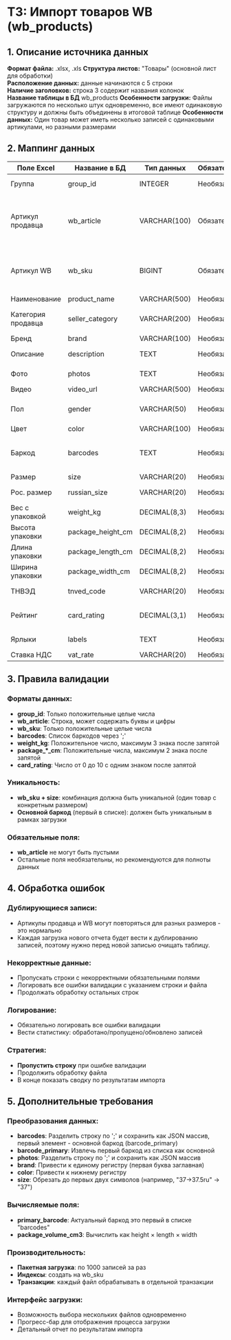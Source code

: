 # ТЗ: Импорт товаров WB (wb_products)

## 1. Описание источника данных

**Формат файла:** .xlsx, .xls
**Структура листов:** "Товары" (основной лист для обработки)  
**Расположение данных:** данные начинаются с 5 строки  
**Наличие заголовков:** строка 3 содержит названия колонок  
**Название таблицы в БД** wb_products
**Особенности загрузки:** Файлы загружаются по несколько штук одновременно, все имеют одинаковую структуру и должны быть объединены в итоговой таблице
**Особенности данных:** Один товар может иметь несколько записей с одинаковыми артикулами, но разными размерами

## 2. Маппинг данных

| Поле Excel | Название в БД | Тип данных | Обязательность | Описание |
|------------|---------------|------------|----------------|----------|
| Группа | group_id | INTEGER | Необязательно | Идентификатор группы товара |
| Артикул продавца | wb_article | VARCHAR(100) | Обязательно | Артикул продавца (может повторяться для разных размеров) |
| Артикул WB | wb_sku | BIGINT | Обязательно | Идентификатор WB (может повторяться для разных размеров) |
| Наименование | product_name | VARCHAR(500) | Необязательно | Название товара |
| Категория продавца | seller_category | VARCHAR(200) | Необязательно | Категория товара у продавца |
| Бренд | brand | VARCHAR(100) | Необязательно | Бренд товара |
| Описание | description | TEXT | Необязательно | Описание товара |
| Фото | photos | TEXT | Необязательно | Ссылки на фото через ';' |
| Видео | video_url | VARCHAR(500) | Необязательно | Ссылка на видео |
| Пол | gender | VARCHAR(50) | Необязательно | Пол (Мальчики/Девочки/Унисекс) |
| Цвет | color | VARCHAR(100) | Необязательно | Цвет товара |
| Баркод | barcodes | TEXT | Необязательно | Список баркодов через ';' (первый - основной) |
| Размер | size | VARCHAR(20) | Необязательно | Размер товара |
| Рос. размер | russian_size | VARCHAR(20) | Необязательно | Российский размер |
| Вес с упаковкой | weight_kg | DECIMAL(8,3) | Необязательно | Вес в килограммах |
| Высота упаковки | package_height_cm | DECIMAL(8,2) | Необязательно | Высота в сантиметрах |
| Длина упаковки | package_length_cm | DECIMAL(8,2) | Необязательно | Длина в сантиметрах |
| Ширина упаковки | package_width_cm | DECIMAL(8,2) | Необязательно | Ширина в сантиметрах |
| ТНВЭД | tnved_code | VARCHAR(20) | Необязательно | Код товарной номенклатуры |
| Рейтинг | card_rating | DECIMAL(3,1) | Необязательно | Рейтинг заполненности характеристик |
| Ярлыки | labels | TEXT | Необязательно | Дополнительные ярлыки |
| Ставка НДС | vat_rate | VARCHAR(20) | Необязательно | Ставка НДС |

## 3. Правила валидации

### Форматы данных:
- **group_id**: Только положительные целые числа
- **wb_article**: Строка, может содержать буквы и цифры
- **wb_sku**: Только положительные целые числа
- **barcodes**: Список баркодов через ';'
- **weight_kg**: Положительное число, максимум 3 знака после запятой
- **package_*_cm**: Положительные числа, максимум 2 знака после запятой
- **card_rating**: Число от 0 до 10 с одним знаком после запятой

### Уникальность:
- **wb_sku + size**: комбинация должна быть уникальной (один товар с конкретным размером)
- **Основной баркод** (первый в списке): должен быть уникальным в рамках загрузки

### Обязательные поля:
- **wb_article** не могут быть пустыми
- Остальные поля необязательны, но рекомендуются для полноты данных

## 4. Обработка ошибок

### Дублирующиеся записи:
- Артикулы продавца и WB могут повторяться для разных размеров - это нормально
- Каждая загрузка нового отчета будет вести к дублированию записей, поэтому нужно перед новой записью очищать таблицу.

### Некорректные данные:
- Пропускать строки с некорректными обязательными полями
- Логировать все ошибки валидации с указанием строки и файла
- Продолжать обработку остальных строк

### Логирование:
- Обязательно логировать все ошибки валидации
- Вести статистику: обработано/пропущено/обновлено записей

### Стратегия:
- **Пропустить строку** при ошибке валидации
- Продолжить обработку файла
- В конце показать сводку по результатам импорта

## 5. Дополнительные требования

### Преобразования данных:
- **barcodes**: Разделить строку по ';' и сохранить как JSON массив, первый элемент - основной баркод (barcode_primary)
- **barcode_primary**: Извлечь первый баркод из списка как основной
- **photos**: Разделить строку по ';' и сохранить как JSON массив
- **brand**: Привести к единому регистру (первая буква заглавная)
- **color**: Привести к нижнему регистру
- **size**: Обрезать до первых двух символов (например, "37→37.5ru" → "37")

### Вычисляемые поля:
- **primary_barcode**: Актуальный баркод это первый в списке "barcodes"
- **package_volume_cm3**: Вычислить как height × length × width

### Производительность:
- **Пакетная загрузка**: по 1000 записей за раз
- **Индексы**: создать на wb_sku
- **Транзакции**: каждый файл обрабатывать в отдельной транзакции

### Интерфейс загрузки:
- Возможность выбора нескольких файлов одновременно
- Прогресс-бар для отображения процесса загрузки
- Детальный отчет по результатам импорта
